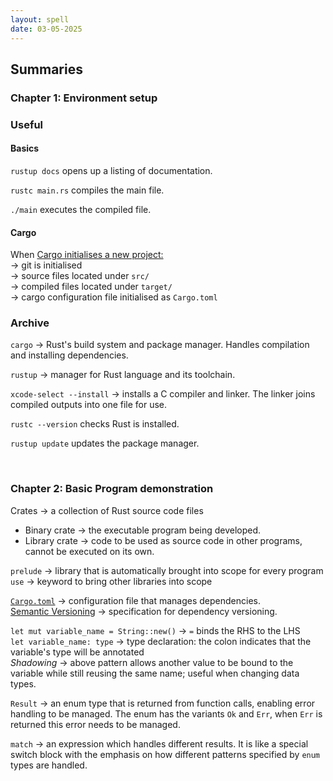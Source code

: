 ```yaml
---
layout: spell
date: 03-05-2025
---
```


## Summaries

### Chapter 1: Environment setup

### Useful

#### Basics

`rustup docs` opens up a listing of documentation.

`rustc main.rs` compiles the main file.

`./main` executes the compiled file.

#### Cargo

When [Cargo initialises a new project:](/spellbook/spells/rust/cargo.html)\
$\rightarrow$ git is initialised\
$\rightarrow$ source files located under `src/`\
$\rightarrow$ compiled files located under `target/`\
$\rightarrow$ cargo configuration file initialised as `Cargo.toml`

### Archive

`cargo` $\rightarrow$ Rust's build system and package manager. Handles compilation and installing dependencies.

`rustup` $\rightarrow$ manager for Rust language and its toolchain.

`xcode-select --install` $\rightarrow$ installs a C compiler and linker. The linker joins compiled outputs into one file for use.

`rustc --version` checks Rust is installed.

`rustup update` updates the package manager.

<br>

### Chapter 2: Basic Program demonstration

Crates $\rightarrow$ a collection of Rust source code files

- Binary crate $\rightarrow$ the executable program being developed.
- Library crate $\rightarrow$ code to be used as source code in other programs, cannot be executed on its own.

`prelude` $\rightarrow$ library that is automatically brought into scope for every program\
`use` $\rightarrow$ keyword to bring other libraries into scope

[`Cargo.toml`](https://toml.io/en/) $\rightarrow$ configuration file that manages dependencies.\
[Semantic Versioning](https://semver.org) $\rightarrow$ specification for dependency versioning.

`let mut variable_name = String::new()` $\rightarrow$ `=` binds the RHS to the LHS\
`let variable_name: type` $\rightarrow$ type declaration: the colon indicates that the variable's type will be annotated\
_Shadowing_ $\rightarrow$ above pattern allows another value to be bound to the variable while still reusing the same name; useful when changing data types.

`Result` $\rightarrow$ an enum type that is returned from function calls, enabling error handling to be managed. The enum has the variants `Ok` and `Err`, when `Err` is returned this error needs to be managed.

`match` $\rightarrow$ an expression which handles different results. It is like a special switch block with the emphasis on how different patterns specified by `enum` types are handled.
